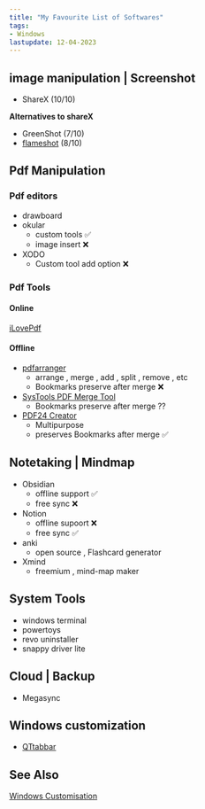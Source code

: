```yaml
---
title: "My Favourite List of Softwares"
tags:
- Windows
lastupdate: 12-04-2023
---
```


## image manipulation | Screenshot
- ShareX (10/10)

**Alternatives to shareX**
- GreenShot (7/10)
- [flameshot](https://flameshot.org/#download) (8/10)

## Pdf Manipulation
### Pdf editors
- drawboard
- okular
	- custom tools ✅
	- image insert ❌
- XODO
	- Custom tool add option ❌

### Pdf Tools
#### Online
[iLovePdf](https://www.ilovepdf.com/)

#### Offline
- [pdfarranger](https://github.com/pdfarranger/pdfarranger) 
	- arrange , merge , add , split , remove , etc
	- Bookmarks preserve after merge ❌
- [SysTools PDF Merge Tool](https://www.systoolsgroup.com/pdf-merge.html)
	- Bookmarks preserve after merge ??
- [PDF24 Creator](https://tools.pdf24.org/en/creator) 
	- Multipurpose
	- preserves Bookmarks after merge ✅

## Notetaking | Mindmap
- Obsidian
	- offline support ✅
	- free sync ❌
- Notion
	- offline supoort ❌
	- free sync ✅
- anki
	- open source , Flashcard generator
- Xmind
	- freemium , mind-map maker

## System Tools
- windows terminal
- powertoys
- revo uninstaller
- snappy driver lite

## Cloud | Backup
- Megasync

## Windows customization
- [QTtabbar](http://qttabbar.wikidot.com/) 


## See Also
 [Windows Customisation](windows-customization.md)